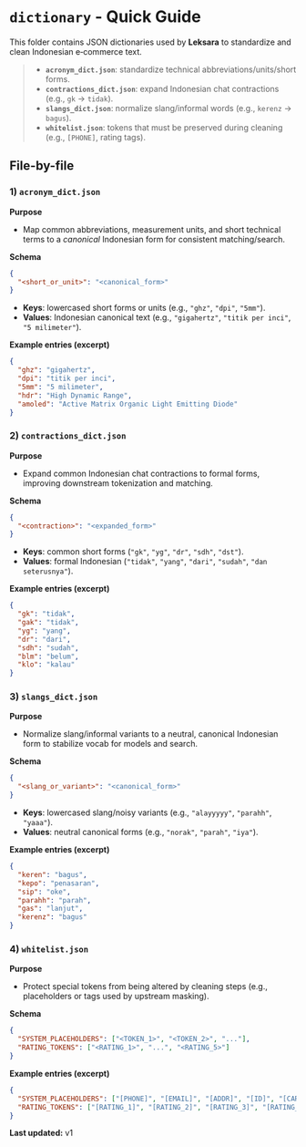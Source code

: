 # `dictionary` - Quick Guide

This folder contains JSON dictionaries used by **Leksara** to standardize and clean Indonesian e‑commerce text.

> - **`acronym_dict.json`**: standardize technical abbreviations/units/short forms.  
> - **`contractions_dict.json`**: expand Indonesian chat contractions (e.g., `gk` → `tidak`).  
> - **`slangs_dict.json`**: normalize slang/informal words (e.g., `kerenz` → `bagus`).  
> - **`whitelist.json`**: tokens that must be preserved during cleaning (e.g., `[PHONE]`, rating tags).

## File-by-file

### 1) `acronym_dict.json`
**Purpose**
- Map common abbreviations, measurement units, and short technical terms to a *canonical* Indonesian form for consistent matching/search.

**Schema**
```json
{
  "<short_or_unit>": "<canonical_form>"
}
```
- **Keys**: lowercased short forms or units (e.g., `"ghz"`, `"dpi"`, `"5mm"`).
- **Values**: Indonesian canonical text (e.g., `"gigahertz"`, `"titik per inci"`, `"5 milimeter"`).

**Example entries (excerpt)**
```json
{
  "ghz": "gigahertz",
  "dpi": "titik per inci",
  "5mm": "5 milimeter",
  "hdr": "High Dynamic Range",
  "amoled": "Active Matrix Organic Light Emitting Diode"
}
```

### 2) `contractions_dict.json`
**Purpose**
- Expand common Indonesian chat contractions to formal forms, improving downstream tokenization and matching.

**Schema**
```json
{
  "<contraction>": "<expanded_form>"
}
```
- **Keys**: common short forms (`"gk"`, `"yg"`, `"dr"`, `"sdh"`, `"dst"`).
- **Values**: formal Indonesian (`"tidak"`, `"yang"`, `"dari"`, `"sudah"`, `"dan seterusnya"`).

**Example entries (excerpt)**
```json
{
  "gk": "tidak",
  "gak": "tidak",
  "yg": "yang",
  "dr": "dari",
  "sdh": "sudah",
  "blm": "belum",
  "klo": "kalau"
}
```

### 3) `slangs_dict.json`
**Purpose**
- Normalize slang/informal variants to a neutral, canonical Indonesian form to stabilize vocab for models and search.

**Schema**
```json
{
  "<slang_or_variant>": "<canonical_form>"
}
```
- **Keys**: lowercased slang/noisy variants (e.g., `"alayyyyy"`, `"parahh"`, `"yaaa"`).
- **Values**: neutral canonical forms (e.g., `"norak"`, `"parah"`, `"iya"`).

**Example entries (excerpt)**
```json
{
  "keren": "bagus",
  "kepo": "penasaran",
  "sip": "oke",
  "parahh": "parah",
  "gas": "lanjut",
  "kerenz": "bagus"
}
```


### 4) `whitelist.json`
**Purpose**
- Protect special tokens from being altered by cleaning steps (e.g., placeholders or tags used by upstream masking).

**Schema**
```json
{
  "SYSTEM_PLACEHOLDERS": ["<TOKEN_1>", "<TOKEN_2>", "..."],
  "RATING_TOKENS": ["<RATING_1>", "...", "<RATING_5>"]
}
```

**Example entries (excerpt)**
```json
{
  "SYSTEM_PLACEHOLDERS": ["[PHONE]", "[EMAIL]", "[ADDR]", "[ID]", "[CARD]", "[ORDER_CODE]"],
  "RATING_TOKENS": ["[RATING_1]", "[RATING_2]", "[RATING_3]", "[RATING_4]", "[RATING_5]"]
}
```


**Last updated:** v1
